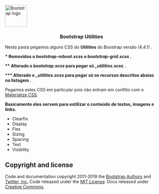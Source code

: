 <p>
  <a href="https://getbootstrap.com/">
    <img src="https://getbootstrap.com/docs/4.4/assets/brand/bootstrap-solid.svg" alt="Bootstrap logo" width="72" height="72">
  </a>
</p>

<h3 align="center">Bootstrap Utilities </h3>

<p>
Nesta pasta pegamos alguns CSS do <b>Utilities</b> do Boostrap versão (4.4.1) .     
</p>

<p>
<strong> * Removidos o <em>bootstrap-reboot.scss</em> e <em>bootstrap-grid.scss</em> .</strong> 
</p>

<p>
<strong> ** Alterado o <em>bootstrap.scss</em> para pegar só <em>_utilities.scss</em> .</strong>
</p>

<p>
<strong> *** Alterado o <em>_utilities.scss</em> para pegar só os recursos descritos abaixo na listagem .</strong>
</p>

<p>
Pegamos estes CSS em particular pois não entram em conflito com o <a href="https://materializecss.com/">Materialize CSS</a>. 
</p>

<p>
<strong>Basicamente eles servem para estilizar o conteúdo de textos, imagens e links.</strong>
</p>

<ul>
    <li>Clearfix</li>
    <li>Display</li>
    <li>Flex</li>
    <li>Sizing</li>
    <li>Spacing</li>
    <li>Text</li>
    <li>Visibility</li>    
</ul>

## Copyright and license

Code and documentation copyright 2011-2019 the [Bootstrap Authors](https://github.com/twbs/bootstrap/graphs/contributors) and [Twitter, Inc.](https://twitter.com) Code released under the [MIT License](https://github.com/twbs/bootstrap/blob/master/LICENSE). Docs released under [Creative Commons](https://creativecommons.org/licenses/by/3.0/).
